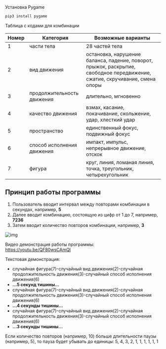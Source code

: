 Установка Pygame
```bash
pip3 install pygame
```
Таблица с кодами для комбинации

| Номер | Категория                  | Возможные варианты                                           |
| ----- | -------------------------- | ------------------------------------------------------------ |
| 1     | части тела                 | 28 частей тела                                               |
| 2     | вид движения               | остановка, нарушение баланса, падение, поворот, прыжок, раскрытие, свободное передвижение, сжатие, скручивание, смена опоры |
| 3     | продолжительность движения | длительно, мгновенно                                         |
| 4     | качество движения          | взмах, касание, покачивание, скольжение, удар, хлесткий удар |
| 5     | пространство               | единственный фокус, подвижный фокус                          |
| 6     | способ исполнения движения | импакт, импульс, непрерывное движение, отскок         |
| 7     | фигура                     | круг, линия, ломаная линия, точка, треугольник, четырехугольник |

## Принцип работы программы

1. Пользователь вводит интервал между повторами комбинации в секундах, например, **5**
2. Далее вводит комбинацию, состоящую из цифр от 1 до 7, например, **7236**
3. Затем вводит количество повторов комбинации, например, **3**

![img](https://lh6.googleusercontent.com/49jLRMphIfYsjpMgDK4TINFBZmzVBh9_8Q5ec_bl5nd-Uq3NGS3J3kQb5MOW8g4VsD_UiSy9b3bo2KLKqz3Cb7ktNFW7bTqV71x0BbdncQUU4ETLdFagk1Sh8CUnCMMwej0Seo-f)

Видео демонстрация работы программы: https://youtu.be/QF80wsCAmQI

Текстовая демонстрация:

- случайная фигура(7)-случайный вид движения(2)-случайная продолжительность движения(3)-случайный способ исполнения движения(6)
- **...5 секунд тишины…**
- случайная фигура(7)-случайный вид движения(2)-случайная продолжительность движения(3)-случайный способ исполнения движения(6) 
- **...4 секунды тишины…**
- случайная фигура(7)-случайный вид движения(2)-случайная продолжительность движения(3)-случайный способ исполнения движения(6)
- **...3 секунды тишины…**

Если количество повторов (например, 10) больше длительности паузы (например, 5), то пауза будет убывать до единицы: 5, 4, 3, 2, 1, 1, 1, 1, 1, 1
